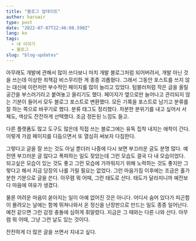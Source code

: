 ```yaml
---
title: "블로그 업데이트"
author: haruair
type: post
date: "2022-07-07T22:46:08.590Z"
lang: ko
tags:
  - 내 이야기
  - 블로그
slug: "blog-updates"
---
```


아무래도 개발에 관해서 많이 쓰다보니 마치 개발 블로그처럼 되어버려서, 개발 아닌 것을 쓰는데 이상한 죄책감 비스무리한 게 종종 괴롭혔다. 그래서 그동안 포스트를 쓰지 않는 대신에 이런저런 부수적인 페이지를 많이 늘리고 있었다. 텀블러처럼 작은 글을 올릴 공간을 부스러기라고 붙여놓고 올리기도 했다. 페이지가 옆으로만 늘어나고 관리되지 않는 기분이 들어서 모두 블로그 포스트로 변환했다. 모든 기록을 포스트로 남기고 분류를 잘 하는 쪽으로 바꾸기로 했다. 분류 태그도 정리했다. 차분한 분위기를 내고 싶어서 서체도, 색상도 잔잔하게 선택했다. 조금 정돈된 느낌도 들고.

다른 플랫폼도 많고 도구도 많은데 직접 쓰는 블로그에는 유독 집착 내지는 애착이 간다. 이렇게 가끔 페이지를 다듬으면서 또 열심히 써보자 다짐한다.

그렇다고 글을 잘 쓰는 것도 아닐 뿐더러 나중에 다시 보면 부끄러운 글도 분명 많다. 예전엔 부끄러운 글 많다고 폭파하는 일도 잦았는데 그런 모습도 결국 다 내 모습이었다. 되고싶은 모습이 있는 것도 좋고 그런 모습에 가까워지기 위해 노력하는 것도 좋지만 그렇다고 해서 지금 당장의 나를 가릴 필요는 없었다. 그런 마음가짐 이후에는 조금은 홀가분한 기분으로 글을 쓴다. 아무렴 뭐 어때, 그런 태도로 산다. 태도가 달라지니까 예전보다 마음에 여유가 생겼다.

물론 어려운 마음이 쏟아지는 일이 아예 없어진 것은 아니다. 어디서 숨어 있다가 피곤함이 몰려오는 날에는 함께 뛰쳐나와서 온 정신을 난장판으로 만드는 일도 종종 일어난다. 예전 같으면 그런 감정 충돌에 심하게 휘말렸다. 지금은 그 때와는 다른 나와 산다. 아무렴 뭐 어때, 그냥 그런 날도 있는 것이다.

잔잔하게 더 많은 글을 쓰면서 지내고 싶다.

